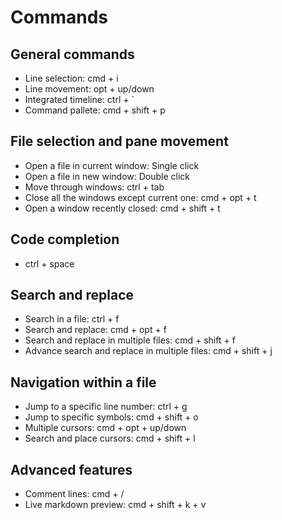 # Commands

## General commands

* Line selection: cmd + i
* Line movement: opt + up/down
* Integrated timeline: ctrl + `
* Command pallete: cmd + shift + p

## File selection and pane movement

* Open a file in current window: Single click
* Open a file in new window: Double click
* Move through windows: ctrl + tab
* Close all the windows except current one: cmd + opt + t
* Open a window recently closed: cmd + shift + t

## Code completion

* ctrl + space

## Search and replace

* Search in a file: ctrl + f
* Search and replace: cmd + opt + f
* Search and replace in multiple files: cmd + shift + f
* Advance search and replace in multiple files:  cmd + shift + j

## Navigation within a file

* Jump to a specific line number: ctrl + g
* Jump to specific symbols: cmd + shift + o
* Multiple cursors: cmd + opt + up/down
* Search and place cursors: cmd + shift + l

## Advanced features

* Comment lines: cmd + /
* Live markdown preview: cmd + shift + k + v
